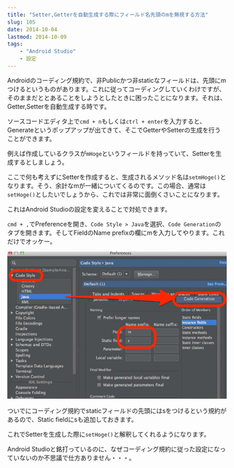 ```yaml
---
title: "Setter,Getterを自動生成する際にフィールド名先頭のmを無視する方法"
slug: 105
date: 2014-10-04
lastmod: 2014-10-09
tags:
    - "Android Studio"
    - 設定
---
```


Androidのコーディング規約で、非Publicかつ非staticなフィールドは、先頭にmつけるというものがあります。これに従ってコーディングしていくわけですが、そのままだととあることをしようとしたときに困ったことになります。それは、Getter,Setterを自動生成する時です。

ソースコードエディタ上で`cmd + n`もしくは`ctrl + enter`を入力すると、Generateというポップアップが出てきて、そこでGetterやSetterの生成を行うことができます。

例えば作成しているクラスが`mHoge`というフィールドを持っていて、Setterを生成するとしましょう。

ここで何も考えずにSetterを作成すると、生成されるメソッド名は`setmHoge()`となります。そう、余計なmが一緒についてくるのです。この場合、通常は`setHoge()`としたいでしょうから、これでは非常に面倒くさいことになります。

これはAndroid Studioの設定を変えることで対処できます。

`cmd + ,`でPreferenceを開き、`Code Style > Java`を選択、`Code Generation`のタブを開きます。そしてFieldのName prefixの欄にmを入力してやります。これだけでオッケー。

![Code Generation](Code-Generation.jpg)

ついでにコーディング規約でstaticフィールドの先頭にはsをつけるという規約があるので、Static fieldにsも追加しておきます。

これでSetterを生成した際に`setHoge()`と解釈してくれるようになります。

Android Studioと銘打っているのに、なぜコーディング規約に従った設定になっていないのか不思議で仕方ありません・・・。


  